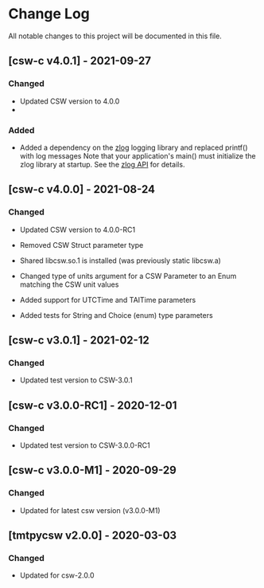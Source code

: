 # Change Log
All notable changes to this project will be documented in this file.

## [csw-c v4.0.1] - 2021-09-27

### Changed

- Updated CSW version to 4.0.0
- 
### Added

- Added a dependency on the [zlog](https://github.com/HardySimpson/zlog) logging library and replaced printf() with log messages
  Note that your application's main() must initialize the zlog library at startup.
  See the [zlog API](https://hardysimpson.github.io/zlog/UsersGuide-EN.html#sec:dzlog-API) for details.

## [csw-c v4.0.0] - 2021-08-24

### Changed

- Updated CSW version to 4.0.0-RC1

- Removed CSW Struct parameter type 

- Shared libcsw.so.1 is installed (was previously static libcsw.a)

- Changed type of units argument for a CSW Parameter to an Enum matching the CSW unit values

- Added support for UTCTime and TAITime parameters

- Added tests for String and Choice (enum) type parameters

## [csw-c v3.0.1] - 2021-02-12

### Changed

- Updated test version to CSW-3.0.1

## [csw-c v3.0.0-RC1] - 2020-12-01

### Changed

- Updated test version to CSW-3.0.0-RC1

## [csw-c v3.0.0-M1] - 2020-09-29

### Changed

- Updated for latest csw version (v3.0.0-M1)

## [tmtpycsw v2.0.0] - 2020-03-03

### Changed

- Updated for csw-2.0.0
